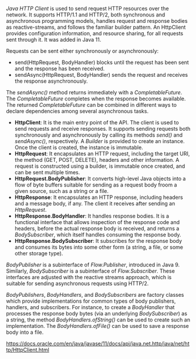 *Java HTTP Client* is used to send request HTTP resources over the network. 
It supports HTTP/1.1 and HTTP/2, both synchronous and asynchronous programming models, 
handles request and response bodies as reactive-streams, and follows the familiar builder pattern.
An HttpClient provides configuration information, and resource sharing, for all requests sent through it. 
It was added in Java 11.

Requests can be sent either synchronously or asynchronously:

* send(HttpRequest, BodyHandler) blocks until the request has been sent and the response has been received.
* sendAsync(HttpRequest, BodyHandler) sends the request and receives the response asynchronously. 

The *sendAsync()* method returns immediately with a *CompletableFuture<HttpResponse>*. The *CompletableFuture* 
completes when the response becomes available. The returned *CompletableFuture* can be combined in different ways 
to declare dependencies among several asynchronous tasks.

* **HttpClient**: It is the main entry point of the API. The client is used to send requests and receive responses. 
It supports sending requests both synchronously and asynchronously by calling its methods *send()* and *sendAsync()*, 
respectively. A *Builder* is provided to create an instance. Once the client is created, the instance is immutable.
*  **HttpRequest**: It encapsulates an HTTP request, including the target URI, the method (GET, POST, DELETE), headers and other information. 
A request is constructed using a builder, is immutable once created, and can be sent multiple times.
*  **HttpRequest.BodyPublisher**: It converts high-level Java objects into a flow of byte buffers suitable for sending 
as a request body froom a given source, such as a string or a file.
*  **HttpResponse**: It encapsulates an HTTP response, including headers and a message body, if any. The client it receives after sending an *HttpRequest*.
* **HttpResponse.BodyHandler**: It handles response bodies. It is a functional interface that allows inspection of the response 
code and headers, before the actual response body is received, and returns a *BodySubscriber*, which itself handles consuming the response body.
* **HttpResponse.BodySubscriber**: It subscribes for the response body and consumes its bytes into some other form (a string, a file, 
or some other storage type).


*BodyPublisher* is a subinterface of *Flow.Publisher*, introduced in Java 9. Similarly, *BodySubscriber* is a subinterface 
of *Flow.Subscriber*. These interfaces are adjusted with the reactive streams approach, which is suitable 
for sending asynchronous requests using HTTP/2.

*BodyPublishers*, *BodyHandlers*, and *BodySubscribers* are factory classes which provide implementations for 
common types of body publishers, handlers, and subscribers. For instance, to create a *BodyHandler* 
that processes the response body bytes (via an underlying *BodySubscriber*) as a string, 
the method *BodyHandlers.ofString()* can be used to create such an implementation. 
The *BodyHandlers.ofFile()* can be used to save a response body into a file.


https://docs.oracle.com/en/java/javase/11/docs/api/java.net.http/java/net/http/HttpClient.html
